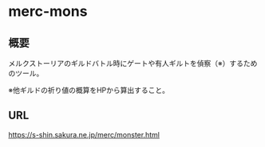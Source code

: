 # merc-mons

## 概要

メルクストーリアのギルドバトル時にゲートや有人ギルトを偵察（※）するためのツール。

※他ギルドの祈り値の概算をHPから算出すること。

## URL

https://s-shin.sakura.ne.jp/merc/monster.html

